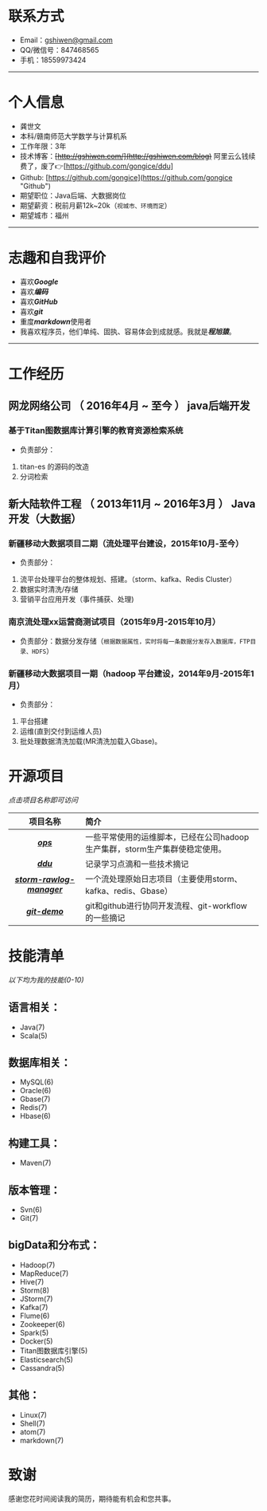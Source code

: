# 联系方式
- Email：gshiwen@gmail.com
- QQ/微信号：847468565
- 手机：18559973424

---
# 个人信息
 - 龚世文
 - 本科/赣南师范大学数学与计算机系
 - 工作年限：3年
 - 技术博客：~~[http://gshiwen.com/](http://gshiwen.com/blog)~~ 阿里云么钱续费了，废了:point_right:[https://github.com/gongice/ddu]
 - Github: [https://github.com/gongice](https://github.com/gongice "Github")
 - 期望职位：Java后端、大数据岗位
 - 期望薪资：税前月薪12k~20k（```视城市、环境而定```）
 - 期望城市：福州

---
# 志趣和自我评价
 - 喜欢***Google***
 - 喜欢***编码***
 - 喜欢***GitHub***
 - 喜欢***git***
 - 重度***markdown***使用者
 - 我喜欢程序员，他们单纯、固执、容易体会到成就感。我就是***程旭猿***。

---
# 工作经历
## 网龙网络公司 （ 2016年4月 ~ 至今 ） java后端开发
### 基于Titan图数据库计算引擎的教育资源检索系统
- 负责部分：
1. titan-es 的源码的改造
1. 分词检索

## 新大陆软件工程 （ 2013年11月 ~ 2016年3月 ） Java开发（大数据）
### 新疆移动大数据项目二期（流处理平台建设，2015年10月-至今）
 - 负责部分：
1. 流平台处理平台的整体规划、搭建。（storm、kafka、Redis Cluster）
1. 数据实时清洗/存储
1. 营销平台应用开发（事件捕获、处理)

### 南京流处理xx运营商测试项目（2015年9月-2015年10月）
 - 负责部分：数据分发存储（```根据数据属性，实时将每一条数据分发存入数据库，FTP目录、HDFS```）

### 新疆移动大数据项目一期（hadoop 平台建设，2014年9月-2015年1月）

 - 负责部分：
1. 平台搭建
1. 运维(直到交付到运维人员)
1. 批处理数据清洗加载(MR清洗加载入Gbase)。

# 开源项目
*点击项目名称即可访问*

| 项目名称       | 简介           |
| :-------------: |:-------------|
| [***ops***](https://github.com/gongice/ops)      | 一些平常使用的运维脚本，已经在公司hadoop生产集群，storm生产集群使稳定使用。 |
| [***ddu***](https://github.com/gongice/ddu)     | 记录学习点滴和一些技术摘记     |
| [***storm-rawlog-manager***](https://github.com/gongice/storm-rawlog-manager) | 一个流处理原始日志项目（主要使用storm、kafka、redis、Gbase）      |
| [***git-demo***](https://github.com/gongice/git-demo) | git和github进行协同开发流程、git-workflow的一些摘记      |

# 技能清单
*以下均为我的技能(0-10)*
## 语言相关：
 - Java(7)
 - Scala(5)

## 数据库相关：
 - MySQL(6)
 - Oracle(6)
 - Gbase(7)
 - Redis(7)
 - Hbase(6)

## 构建工具：
- Maven(7)

## 版本管理：
 - Svn(6)
 - Git(7)

## bigData和分布式：
 - Hadoop(7)
 - MapReduce(7)
 - Hive(7)
 - Storm(8)
 - JStorm(7)
 - Kafka(7)
 - Flume(6)
 - Zookeeper(6)
 - Spark(5)
 - Docker(5)
 - Titan图数据库引擎(5)
 - Elasticsearch(5)
 - Cassandra(5)

## 其他：
 - Linux(7)
 - Shell(7)
 - atom(7)
 - markdown(7)

# 致谢
感谢您花时间阅读我的简历，期待能有机会和您共事。
